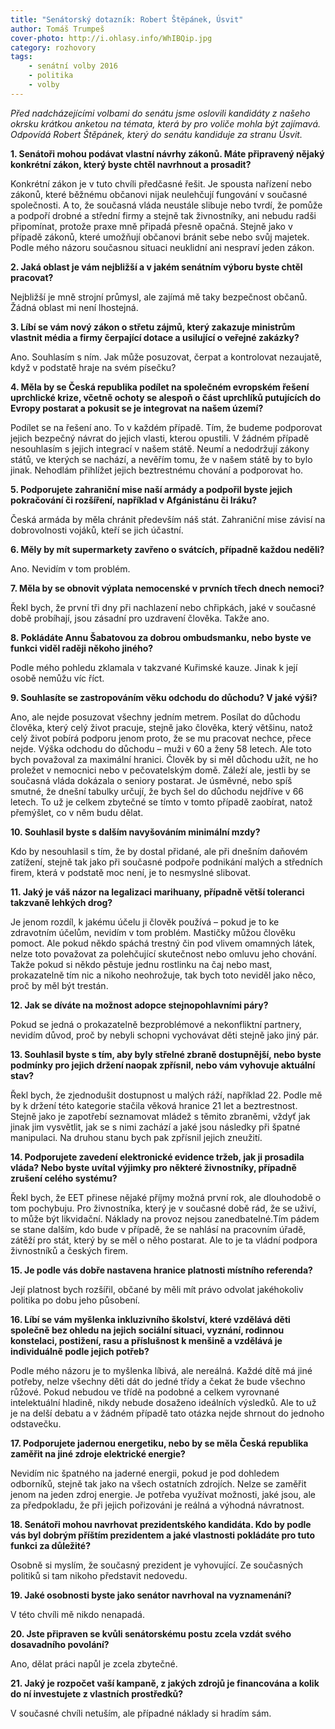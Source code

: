 ```yaml
---
title: "Senátorský dotazník: Robert Štěpánek, Úsvit"
author: Tomáš Trumpeš
cover-photo: http://i.ohlasy.info/WhIBQip.jpg
category: rozhovory
tags:
    - senátní volby 2016
    - politika
    - volby
---
```


*Před nadcházejícími volbami do senátu jsme oslovili kandidáty z našeho okrsku krátkou anketou na témata, která by pro voliče mohla být zajímavá. Odpovídá Robert Štěpánek, který do senátu kandiduje za stranu Úsvit.*

**1. Senátoři mohou podávat vlastní návrhy zákonů. Máte připravený nějaký konkrétní zákon, který byste chtěl navrhnout a prosadit?**

Konkrétní zákon je v tuto chvíli předčasné řešit. Je spousta nařízení nebo zákonů, které běžnému občanovi nijak neulehčují fungování v současné společnosti. A to, že současná vláda neustále slibuje nebo tvrdí, že pomůže a podpoří drobné a střední firmy a stejně tak živnostníky, ani nebudu radši připomínat, protože praxe mně připadá přesně opačná. Stejně jako v případě zákonů, které umožňují občanovi bránit sebe nebo svůj majetek. Podle mého názoru současnou situaci neuklidní ani nespraví jeden zákon.

**2. Jaká oblast je vám nejbližší a v jakém senátním výboru byste chtěl pracovat?**

Nejbližší je mně strojní průmysl, ale zajímá mě taky bezpečnost občanů. Žádná oblast mi není lhostejná.

**3. Líbí se vám nový zákon o střetu zájmů, který zakazuje ministrům vlastnit média a firmy čerpající dotace a usilující o veřejné zakázky?**

Ano. Souhlasím s ním. Jak může posuzovat, čerpat a kontrolovat nezaujatě, když v podstatě hraje na svém písečku?

**4. Měla by se Česká republika podílet na společném evropském řešení uprchlické krize, včetně ochoty se alespoň o část uprchlíků putujících do Evropy postarat a pokusit se je integrovat na našem území?**

Podílet se na řešení ano. To v každém případě. Tím, že budeme podporovat jejich bezpečný návrat do jejich vlasti, kterou opustili. V žádném případě nesouhlasím s jejich integrací v našem státě. Neumí a nedodržují zákony států, ve kterých se nachází, a nevěřím tomu, že v našem státě by to bylo jinak. Nehodlám přihlížet jejich beztrestnému chování a podporovat ho.

**5. Podporujete zahraniční mise naší armády a podpořil byste jejich pokračování či rozšíření, například v Afgánistánu či Iráku?**

Česká armáda by měla chránit především náš stát. Zahraniční mise závisí na dobrovolnosti vojáků, kteří se jich účastní.

**6. Měly by mít supermarkety zavřeno o svátcích, případně každou neděli?**

Ano. Nevidím v tom problém.

**7. Měla by se obnovit výplata nemocenské v prvních třech dnech nemoci?**

Řekl bych, že první tři dny při nachlazení nebo chřipkách, jaké v současné době probíhají, jsou zásadní pro uzdravení člověka. Takže ano.

**8. Pokládáte Annu Šabatovou za dobrou ombudsmanku, nebo byste ve funkci viděl raději někoho jiného?**

Podle mého pohledu zklamala v takzvané Kuřimské kauze. Jinak k její osobě nemůžu víc říct.

**9. Souhlasíte se zastropováním věku odchodu do důchodu? V jaké výši?**

Ano, ale nejde posuzovat všechny jedním metrem. Posílat do důchodu člověka, který celý život pracuje, stejně jako člověka, který většinu, natož celý život pobírá podporu jenom proto, že se mu pracovat nechce, přece nejde. Výška odchodu do důchodu – muži v 60 a ženy 58 letech. Ale toto bych považoval za maximální hranici. Člověk by si měl důchodu užít, ne ho proležet v nemocnici nebo v pečovatelským domě. Záleží ale, jestli by se současná vláda dokázala o seniory postarat. Je úsměvné, nebo spíš smutné, že dnešní tabulky určují, že bych šel do důchodu nejdříve v 66 letech. To už je celkem zbytečné se tímto v tomto případě zaobírat, natož přemýšlet, co v něm budu dělat.

**10. Souhlasil byste s dalším navyšováním minimální mzdy?**

Kdo by nesouhlasil s tím, že by dostal přidané, ale při dnešním daňovém zatížení, stejně tak jako při současné podpoře podnikání malých a středních firem, která v podstatě moc není, je to nesmyslné slibovat.

**11. Jaký je váš názor na legalizaci marihuany, případně větší toleranci takzvaně lehkých drog?**

Je jenom rozdíl, k jakému účelu ji člověk používá – pokud je to ke zdravotním účelům, nevidím v tom problém. Mastičky můžou člověku pomoct. Ale pokud někdo spáchá trestný čin pod vlivem omamných látek, nelze toto považovat za polehčující skutečnost nebo omluvu jeho chování. Takže pokud si někdo pěstuje jednu rostlinku na čaj nebo mast, prokazatelně tím nic a nikoho neohrožuje, tak bych toto neviděl jako něco, proč by měl být trestán.

**12. Jak se díváte na možnost adopce stejnopohlavními páry?**

Pokud se jedná o prokazatelně bezproblémové a nekonfliktní partnery, nevidím důvod, proč by nebyli schopni vychovávat děti stejně jako jiný pár.

**13. Souhlasil byste s tím, aby byly střelné zbraně dostupnější, nebo byste podmínky pro jejich držení naopak zpřísnil, nebo vám vyhovuje aktuální stav?**

Řekl bych, že zjednodušit dostupnost u malých ráží, například 22. Podle mě by k držení této kategorie stačila věková hranice 21 let a beztrestnost. Stejně jako je zapotřebí seznamovat mládež s těmito zbraněmi, vždyť jak jinak jim vysvětlit, jak se s nimi zachází a jaké jsou následky při špatné manipulaci. Na druhou stanu bych pak zpřísnil jejich zneužití.

**14. Podporujete zavedení elektronické evidence tržeb, jak ji prosadila vláda? Nebo byste uvítal výjimky pro některé živnostníky, případně zrušení celého systému?**

Řekl bych, že EET přinese nějaké příjmy možná první rok, ale dlouhodobě o tom pochybuju. Pro živnostníka, který je v současné době rád, že se uživí, to může být likvidační. Náklady na provoz nejsou zanedbatelné.Tím pádem se stane dalším, kdo bude v případě, že se nahlásí na pracovním úřadě, zátěží pro stát, který by se měl o něho postarat. Ale to je ta vládní podpora živnostníků a českých firem.

**15. Je podle vás dobře nastavena hranice platnosti místního referenda?**

Její platnost bych rozšířil, občané by měli mít právo odvolat jakéhokoliv politika po dobu jeho působení.

**16. Líbí se vám myšlenka inkluzivního školství, které vzdělává děti společně bez ohledu na jejich sociální situaci, vyznání, rodinnou konstelaci, postižení, rasu a příslušnost k menšině a vzdělává je individuálně podle jejich potřeb?**

Podle mého názoru je to myšlenka líbivá, ale nereálná. Každé dítě má jiné potřeby, nelze všechny děti dát do jedné třídy a čekat že bude všechno růžové. Pokud nebudou ve třídě na podobné a celkem vyrovnané intelektuální hladině, nikdy nebude dosaženo ideálních výsledků. Ale to už je na delší debatu a v žádném případě tato otázka nejde shrnout do jednoho odstavečku.

**17. Podporujete jadernou energetiku, nebo by se měla Česká republika zaměřit na jiné zdroje elektrické energie?**

Nevidím nic špatného na jaderné energii, pokud je pod dohledem odborníků, stejně tak jako na všech ostatních zdrojích. Nelze se zaměřit jenom na jeden zdroj energie. Je potřeba využívat možnosti, jaké jsou, ale za předpokladu, že při jejich pořizováni je reálná a výhodná návratnost.

**18. Senátoři mohou navrhovat prezidentského kandidáta. Kdo by podle vás byl dobrým příštím prezidentem a jaké vlastnosti pokládáte pro tuto funkci za důležité?**

Osobně si myslím, že současný prezident je vyhovující. Ze současných politiků si tam nikoho představit nedovedu.

**19. Jaké osobnosti byste jako senátor navrhoval na vyznamenání?**

V této chvíli mě nikdo nenapadá.

**20. Jste připraven se kvůli senátorskému postu zcela vzdát svého dosavadního povolání?**

Ano, dělat práci napůl je zcela zbytečné.

**21. Jaký je rozpočet vaší kampaně, z jakých zdrojů je financována a kolik do ní investujete z vlastních prostředků?**

V současné chvíli netuším, ale případné náklady si hradím sám.
